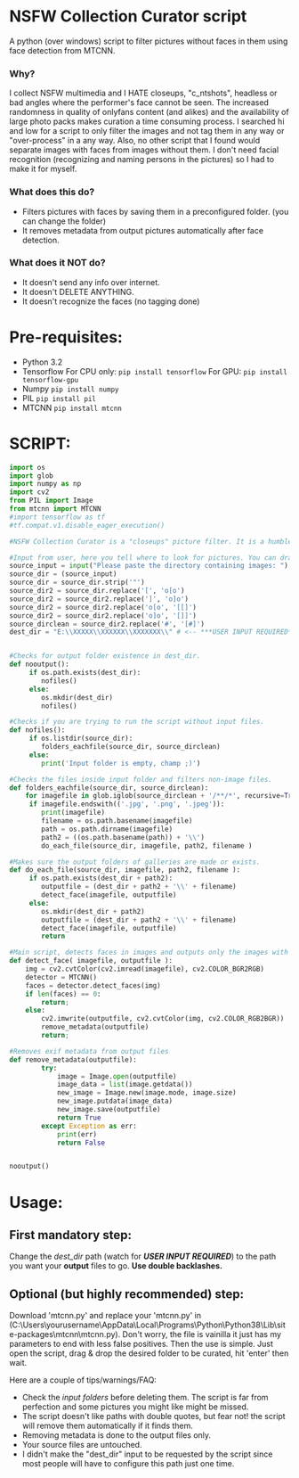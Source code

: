 # NSFW Collection Curator script
A python (over windows) script to filter pictures without faces in them using face detection from MTCNN.

### Why?
I collect NSFW multimedia and I HATE closeups, "c_ntshots", headless or bad angles where the performer's face cannot be seen. The increased randomness in quality of onlyfans content (and alikes) and the availability of large photo packs makes curation a time consuming process.
I searched hi and low for a script to only filter the images and not tag them in any way or "over-process" in a any way. Also, no other script that I found would separate images with faces from images without them. I don't need facial recognition (recognizing and naming persons in the pictures) so I had to make it for myself.


### What does this do?

* Filters pictures with faces by saving them in a preconfigured folder. (you can change the folder)
* It removes metadata from output pictures automatically after face detection.

### What does it NOT do?

* It doesn't send any info over internet.
* It doesn't DELETE ANYTHING.
* It doesn't recognize the faces (no tagging done)

# Pre-requisites:

* Python 3.2
* Tensorflow  For CPU only: ```pip install tensorflow``` For GPU: ```pip install tensorflow-gpu```
* Numpy  ```pip install numpy```
* PIL ```pip install pil```
* MTCNN ```pip install mtcnn```


# SCRIPT:
```python
import os
import glob
import numpy as np
import cv2
from PIL import Image
from mtcnn import MTCNN
#import tensorflow as tf
#tf.compat.v1.disable_eager_execution()

#NSFW Collection Curator is a "closeups" picture filter. It is a humble script to filter pictures without faces, helping the curation process of picture collections. This was thought with NSFW use in mind but you can use it for other purposes.

#Input from user, here you tell where to look for pictures. You can drag and drop folders.
source_input = input("Please paste the directory containing images: ")
source_dir = (source_input)
source_dir = source_dir.strip('"')
source_dir2 = source_dir.replace('[', 'o[o')
source_dir2 = source_dir2.replace(']', 'o]o')
source_dir2 = source_dir2.replace('o[o', '[[]')
source_dir2 = source_dir2.replace('o]o', '[]]')
source_dirclean = source_dir2.replace('#', '[#]')
dest_dir = "E:\\XXXXX\\XXXXXX\\XXXXXXX\\" # <-- ***USER INPUT REQUIRED*** This will be your output folder, change it to your liking. Use double backlashes or it will error. MUST end with double backlashes too.


#Checks for output folder existence in dest_dir.
def nooutput():
     if os.path.exists(dest_dir):
        nofiles()
     else:
        os.mkdir(dest_dir)
        nofiles()

#Checks if you are trying to run the script without input files.
def nofiles():
     if os.listdir(source_dir):
        folders_eachfile(source_dir, source_dirclean)
     else:
        print('Input folder is empty, champ ;)')

#Checks the files inside input folder and filters non-image files.
def folders_eachfile(source_dir, source_dirclean):
    for imagefile in glob.iglob(source_dirclean + '/**/*', recursive=True):
     if imagefile.endswith(('.jpg', '.png', '.jpeg')):
        print(imagefile)
        filename = os.path.basename(imagefile)
        path = os.path.dirname(imagefile)
        path2 = ((os.path.basename(path)) + '\\')
        do_each_file(source_dir, imagefile, path2, filename )

#Makes sure the output folders of galleries are made or exists. 
def do_each_file(source_dir, imagefile, path2, filename ):
     if os.path.exists(dest_dir + path2):
        outputfile = (dest_dir + path2 + '\\' + filename)
        detect_face(imagefile, outputfile)
     else:
        os.mkdir(dest_dir + path2)   
        outputfile = (dest_dir + path2 + '\\' + filename)
        detect_face(imagefile, outputfile)
        return

#Main script, detects faces in images and outputs only the images with faces detected.
def detect_face( imagefile, outputfile ):
    img = cv2.cvtColor(cv2.imread(imagefile), cv2.COLOR_BGR2RGB)
    detector = MTCNN()
    faces = detector.detect_faces(img)
    if len(faces) == 0:
        return;
    else:
        cv2.imwrite(outputfile, cv2.cvtColor(img, cv2.COLOR_RGB2BGR))
        remove_metadata(outputfile)
        return;

#Removes exif metadata from output files
def remove_metadata(outputfile):
        try:
            image = Image.open(outputfile)
            image_data = list(image.getdata())
            new_image = Image.new(image.mode, image.size)
            new_image.putdata(image_data)
            new_image.save(outputfile)  
            return True
        except Exception as err:
            print(err)
            return False


nooutput()
```

# Usage:

## __First mandatory step:__ 
Change the *dest_dir* path (watch for ***USER INPUT REQUIRED***) to the path you want your __output__ files to go. __Use double backlashes.__ 

## __Optional (but highly recommended) step:__
Download 'mtcnn.py' and replace your 'mtcnn.py' in (C:\Users\yourusername\AppData\Local\Programs\Python\Python38\Lib\site-packages\mtcnn\mtcnn.py).
Don't worry, the file is vainilla it just has my parameters to end with less false positives.
Then the use is simple. Just open the script, drag & drop the desired folder to be curated, hit 'enter' then wait.

Here are a couple of tips/warnings/FAQ:
* Check the *input folders* before deleting them. The script is far from perfection and some pictures you might like might be missed.
* The script doesn't like paths with double quotes, but fear not! the script will remove them automatically if it finds them.
* Removing metadata is done to the output files only.
* Your source files are untouched.
* I didn't make the "dest_dir" input to be requested by the script since most people will have to configure this path just one time.


 

